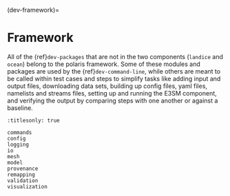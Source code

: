 (dev-framework)=

# Framework

All of the {ref}`dev-packages` that are not in the two components (`landice`
and `ocean`) belong to the polaris framework.  Some of these
modules and packages are used by the {ref}`dev-command-line`, while others are
meant to be called within test cases and steps to simplify tasks like adding
input and output files, downloading data sets, building up config files,
yaml files, namelists and streams files, setting up and running the E3SM 
component, and  verifying the output by comparing steps with one another or 
against a baseline.

```{toctree}
:titlesonly: true

commands
config
logging
io
mesh
model
provenance
remapping
validation
visualization
```

